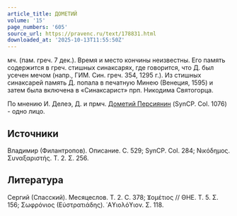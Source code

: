 ```yaml
---
article_title: ДОМЕТИЙ
volume: '15'
page_numbers: '605'
source_url: https://pravenc.ru/text/178831.html
downloaded_at: '2025-10-13T11:55:50Z'
---
```


мч. (пам. греч. 7 дек.). Время и место кончины неизвестны. Его память содержится в греч. стишных синаксарях, где говорится, что Д. был усечен мечом (напр., ГИМ. Син. греч. 354, 1295 г.). Из стишных синаксарей память Д. попала в печатную Минею (Венеция, 1595) и затем была включена в «Синаксарист» прп. Никодима Святогорца.

По мнению И. Делеэ, Д. и прмч. [Дометий Персиянин](<https://pravenc.ru/text/Дометий Персиянин.html>) (SynCP. Col. 1076) - одно лицо.

## Источники

Владимир (Филантропов). Описание. С. 529; SynCP. Col. 284; Νικόδημος. Συναξαριστής. Τ. 2. Σ. 256.

## Литература

Сергий (Спасский). Месяцеслов. Т. 2. С. 378; Ϫομέτιος // ΘΗΕ. Τ. 5. Σ. 156; Σωφρόνιος (Εὐστρατιάδης). ῾Αϒιολόϒιον. Σ. 118.

